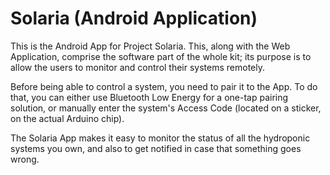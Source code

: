# Solaria (Android Application)
This is the Android App for Project Solaria. This, along with the Web Application, comprise the software part of the whole kit; its purpose is to allow the users to monitor and control their systems remotely.

Before being able to control a system, you need to pair it to the App. To do that, you can either use Bluetooth Low Energy for a one-tap pairing solution, or manually enter the system's Access Code (located on a sticker, on the actual Arduino chip).

The Solaria App makes it easy to monitor the status of all the hydroponic systems you own, and also to get notified in case that something goes wrong.
